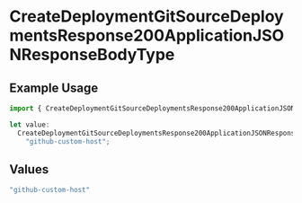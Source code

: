 # CreateDeploymentGitSourceDeploymentsResponse200ApplicationJSONResponseBodyType

## Example Usage

```typescript
import { CreateDeploymentGitSourceDeploymentsResponse200ApplicationJSONResponseBodyType } from "@vercel/sdk/models/createdeploymentop.js";

let value:
  CreateDeploymentGitSourceDeploymentsResponse200ApplicationJSONResponseBodyType =
    "github-custom-host";
```

## Values

```typescript
"github-custom-host"
```